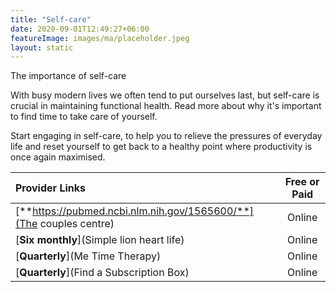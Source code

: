 ```yaml
---
title: "Self-care"
date: 2020-09-01T12:49:27+06:00
featureImage: images/ma/placeholder.jpeg
layout: static
---
```


The importance of self-care

With busy modern lives we often tend to put ourselves last, but self-care is crucial in maintaining functional health. Read more about why it's important to find time to take care of yourself.

Start engaging in self-care, to help you to relieve the pressures of everyday life and reset yourself to get back to a healthy point where productivity is once again maximised.

| Provider Links      | Free or Paid  |  
| :-----------          | :--------------:      |  
| [**https://pubmed.ncbi.nlm.nih.gov/1565600/**](The couples centre) | Online | 
| [**Six monthly**](Simple lion heart life) | Online | 
| [**Quarterly**](Me Time Therapy) | Online | 
| [**Quarterly**](Find a Subscription Box) | Online | 
  

<br/><br/>






